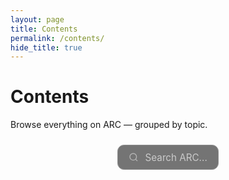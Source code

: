 ```yaml
---
layout: page
title: Contents
permalink: /contents/
hide_title: true
---
```


<div class="hero">
  <h1 class="hero-title">Contents</h1>
  <p class="hero-subtitle">Browse everything on ARC — grouped by topic.</p>

  <div class="search-placeholder">
  <div class="search-box" disabled>
    <svg class="search-icon" viewBox="0 0 24 24" width="16" height="16" fill="none" stroke="currentColor" stroke-width="2">
      <circle cx="11" cy="11" r="8" />
      <line x1="21" y1="21" x2="16.65" y2="16.65" />
    </svg>
    <span>Search ARC...</span>
  </div>
</div>

</div>

<style>
.search-placeholder {
  display: flex;
  justify-content: center;
  margin-top: 1.5rem;
  margin-bottom: 2.5rem;
}

.search-box {
  display: flex;
  align-items: center;
  gap: 0.65rem;
  padding: 0.6rem 1.1rem;
  border: 1px solid #444;
  background-color: #1a1a1a;
  border-radius: 0.65rem;
  opacity: 0.6;
  cursor: not-allowed;
  color: #ccc;
  font-size: 0.90rem;
}

.search-icon {
  stroke: #888;
}

.search-box span {
  font-size: 0.95rem;
  color: #aaa;
}

</style>
